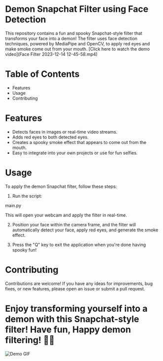 # Demon Snapchat Filter using Face Detection
This repository contains a fun and spooky Snapchat-style filter that transforms your face into a demon! The filter uses face detection techniques, powered by MediaPipe and OpenCV, to apply red eyes and make smoke come out from your mouth.
[Click here to watch the demo video](Face Filter 2023-12-14 12-45-58.mp4)
# Table of Contents
-  Features
-  Usage
-  Contributing
# Features
- Detects faces in images or real-time video streams.
- Adds red eyes to both detected eyes.
- Creates a spooky smoke effect that appears to come out from the mouth.
- Easy to integrate into your own projects or use for fun selfies.
# Usage
To apply the demon Snapchat filter, follow these steps:

1. Run the script:
   
main.py

This will open your webcam and apply the filter in real-time.

2. Position your face within the camera frame, and the filter will automatically detect your face, apply red eyes, and generate the smoke effect.

3. Press the "Q" key to exit the application when you're done having spooky fun!
# Contributing
Contributions are welcome! If you have any ideas for improvements, bug fixes, or new features, please open an issue or submit a pull request.



# Enjoy transforming yourself into a demon with this Snapchat-style filter! Have fun, Happy demon filtering! 👻🔥

![Demo GIF](demon_snapchat_filter.gif)

